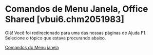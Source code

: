 
# Comandos de Menu Janela, Office Shared [vbui6.chm2051983]

Olá! Você foi redirecionado para uma das nossas páginas de Ajuda F1. Selecione o tópico que estava procurando abaixo.

[Comandos do Menu janela](http://msdn.microsoft.com/library/0073c9ac-58cc-a4b4-588c-ff53b9ce6efc%28Office.15%29.aspx)
